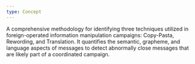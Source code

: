 ```yaml
---
type: Concept
---
```


A comprehensive methodology for identifying three techniques utilized in foreign-operated information manipulation campaigns: Copy-Pasta, Rewording, and Translation. It quantifies the semantic, grapheme, and language aspects of messages to detect abnormally close messages that are likely part of a coordinated campaign.